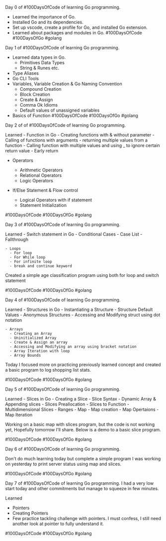 Day 0 of #100DaysOfCode of learning Go programming. 
  - Learned the importance of Go.
  - Installed Go and its dependencies.
  - Set up vscode, create a profile for Go, and installed Go extension.
  - Learned about packages and modules in Go.
#100DaysOfCode #100DaysOfGo #golang

Day 1 of #100DaysOfCode of learning Go programming. 
  - Learned data types in Go.
    - Primitives Data Types
    - String & Runes etc.
  - Type Aliases
  - Go CLI Tools
  - Variables, Variable Creation & Go Naming Convention
    - Compound Creation
    - Block Creation
    - Create & Assign
    - Comma Ok Idioms
    - Default values of unassigned variables
  - Basics of Function
#100DaysOfCode #100DaysOfGo #golang


Day 2 of of #100DaysOfCode of learning Go programming. 

  Learned 
    - Function in Go
      - Creating functions with & without parameter
      - Calling of functions with arguments
      - returning multiple values from a function
      - Calling function with multiple values and using _ to ignore certain return value
      - Early return

  - Operators
    - Arithmetic Operators
    - Relational Operators
    - Logic Operators

  - If/Else Statement & Flow control
    - Logical Operators with if statement
    - Statement Initialization
    
#100DaysOfCode #100DaysOfGo #golang


Day 3 of #100DaysOfCode of learning Go programming. 

  Learned 
    - Switch statement in Go
      - Conditional Cases
      - Case List
      - Fallthrough

    - Loops
      - For loop
      - For While loop
      - For infinite loop
      - break and continue keyword

Created a simple age classification program using both for loop and switch statement
    
#100DaysOfCode #100DaysOfGo #golang


Day 4 of #100DaysOfCode of learning Go programming. 

  Learned 
    - Structures in Go
      - Instantiating a Structure
      - Structure Default Values
      - Anonymous Structures
      - Accessing and Modifying struct using dot notation

    - Arrays
      - Creating an Array
      - Uninitialized Array 
      - Create & Assign an array
      - Accessing and Modifying an array using bracket notation
      - Array Iteration with loop
      - Array Bounds

Today I focused more on practicing previously learned concept and created a basic program to log shopping list stats.
    
#100DaysOfCode #100DaysOfGo #golang


Day 5 of #100DaysOfCode of learning Go programming. 

  Learned 
    - Slices in Go
      - Creating a Slice
      - Slice Syntax
      - Dynamic Array & Appending slices
      - Slices Preallocation
      - Slices to Function
      - Multidimensional Slices
    - Ranges
    - Map
      - Map creation
      - Map Opertaions
      - Map Iteration

Working on a basic map with slices program, but the code is not working yet, Hopefully tomorrow I'll share. Below is a demo to a basic slice program.
    
#100DaysOfCode #100DaysOfGo #golang

Day 6 of #100DaysOfCode of learning Go programming. 

Don't do much learning today but complete a simple program I was working on yesterday to print server status using map and slices.
    
#100DaysOfCode #100DaysOfGo #golang

Day 7 of #100DaysOfCode of learning Go programming. 
 I had a very low start today and other commitments but manage to squeeze in few minutes.

 Learned
 - Pointers
 - Creating Pointers
 - Few practice tackling challenge with pointers. I must confess, I still need another look at pointer to fully understand it.
 
#100DaysOfCode #100DaysOfGo #golang